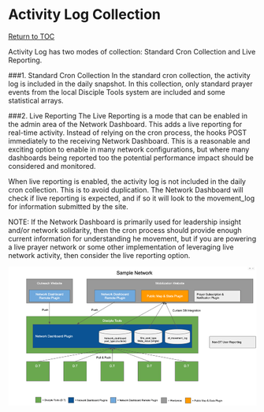 # Activity Log Collection
[Return to TOC](../README.md)


Activity Log has two modes of collection: Standard Cron Collection and Live Reporting.

###1. Standard Cron Collection
In the standard cron collection, the activity log is included in the daily snapshot. In this collection,
only standard prayer events from the local Disciple Tools system are included and some statistical arrays.

###2. Live Reporting
The Live Reporting is a mode that can be enabled in the admin area of the Network Dashboard. This adds a live reporting for real-time 
activity. Instead of relying on the cron process, the hooks POST immediately to the receiving Network Dashboard. This is
a reasonable and exciting option to enable in many network configurations, but where many dashboards being reported too the 
potential performance impact should be considered and monitored.

When live reporting is enabled, the activity log is not included in the daily cron collection. This is to avoid duplication. The 
Network Dashboard will check if live reporting is expected, and if so it will look to the movement_log for information submitted by
the site.

NOTE: If the Network Dashboard is primarily used for leadership insight and/or network solidarity, then the cron process
should provide enough current information for understanding he movement, but if you are powering a live prayer network
or some other implementation of leveraging live network activity, then consider the live reporting option. 

![Sample Network](images/sample-network.png)

